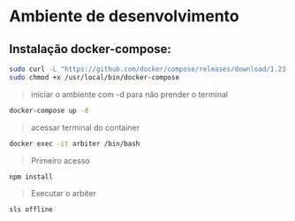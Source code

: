 # Ambiente de desenvolvimento

## Instalação docker-compose:
```sh
sudo curl -L "https://github.com/docker/compose/releases/download/1.23.2/docker-compose-$(uname -s)-$(uname -m)" -o /usr/local/bin/docker-compose
sudo chmod +x /usr/local/bin/docker-compose
```
> iniciar o ambiente com -d para não prender o terminal
```sh
docker-compose up -d
```
> acessar terminal do container
```sh
docker exec -it arbiter /bin/bash
```
> Primeiro acesso
```sh
npm install
```
> Executar o arbiter
```sh
sls offline
```

